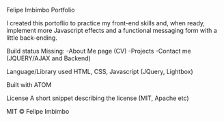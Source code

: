Felipe Imbimbo Portfolio

I created this portoflio to practice my front-end skills and, when ready, implement more Javascript effects and a functional messaging form with a little back-ending.

Build status
Missing:
-About Me page (CV)
-Projects 
-Contact me (JQUERY/AJAX and Backend)

Language/Library used
HTML, CSS, Javascript (JQuery, Lightbox)

Built with
ATOM

License
A short snippet describing the license (MIT, Apache etc)

MIT © Felipe Imbimbo
